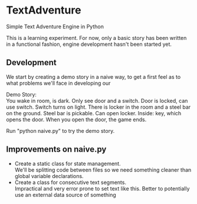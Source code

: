 # TextAdventure   
Simple Text Adventure Engine in Python   

This is a learning experiment. For now, only a basic story has been written in a functional fashion, engine development hasn't been started yet.    


## Development  
We start by creating a demo story in a naive way, to get a first feel as to what problems we'll face in developing our 

Demo Story:  
You wake in room, is dark. Only see door and a switch. Door is locked, can use switch. Switch turns on light. There is locker in the room and a steel bar on the ground. Steel bar is pickable. Can open locker. Inside: key, which opens the door. When you open the door, the game ends.    

Run "python naive.py" to try the demo story.  


## Improvements on naive.py  
- Create a static class for state management.  
We'll be splitting code between files so we need something cleaner than global variable declarations.  
- Create a class for consecutive text segments.   
Impractical and very error prone to set text like this. Better to potentially use an external data source of something  
 


